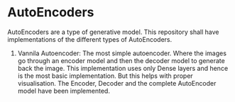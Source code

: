 # AutoEncoders
AutoEncoders are a type of generative model. This repository shall have implementations of the different types of AutoEncoders.

1. Vannila Autoencoder: The most simple autoencoder. Where the images go through an encoder model and then the decoder model to generate back the image. This implementation uses only Dense layers and hence is the most basic implementation. But this helps with proper visualisation. The Encoder, Decoder and the complete AutoEncoder model have been implemented. 
